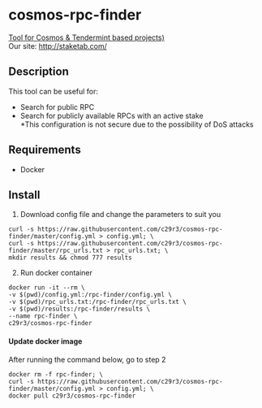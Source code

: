 # cosmos-rpc-finder
[Tool for Cosmos & Tendermint based projects)](https://tendermint.com/)  
Our site: http://staketab.com/

## Description
This tool can be useful for:  
- Search for public RPC  
- Search for publicly available RPCs with an active stake  
*This configuration is not secure due to the possibility of DoS attacks

## Requirements
- Docker  

## Install
1. Download config file and change the parameters to suit you
```
curl -s https://raw.githubusercontent.com/c29r3/cosmos-rpc-finder/master/config.yml > config.yml; \
curl -s https://raw.githubusercontent.com/c29r3/cosmos-rpc-finder/master/rpc_urls.txt > rpc_urls.txt; \
mkdir results && chmod 777 results
```

2. Run docker container  
```
docker run -it --rm \
-v $(pwd)/config.yml:/rpc-finder/config.yml \
-v $(pwd)/rpc_urls.txt:/rpc-finder/rpc_urls.txt \
-v $(pwd)/results:/rpc-finder/results \
--name rpc-finder \
c29r3/cosmos-rpc-finder
```

#### Update docker image  
After running the command below, go to step 2  
```
docker rm -f rpc-finder; \
curl -s https://raw.githubusercontent.com/c29r3/cosmos-rpc-finder/master/config.yml > config.yml; \
docker pull c29r3/cosmos-rpc-finder
```